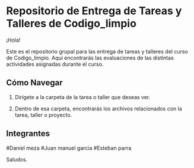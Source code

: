 # Repositorio de Entrega de Tareas y Talleres de Codigo_limpio

¡Hola!

Este es el repositorio grupal para las entrega de tareas y talleres del curso de Codigo_limpio. Aquí encontrarás las evaluaciones de las distintas actividades asignadas durante el curso.


## Cómo Navegar

1. Dirígete a la carpeta de la tarea o taller que deseas ver.

2. Dentro de esa carpeta, encontrarás los archivos relacionados con la tarea, taller o proyecto.

## Integrantes
#Daniel meza
#Juan manuel garcia
#Esteban parra

Saludos.
